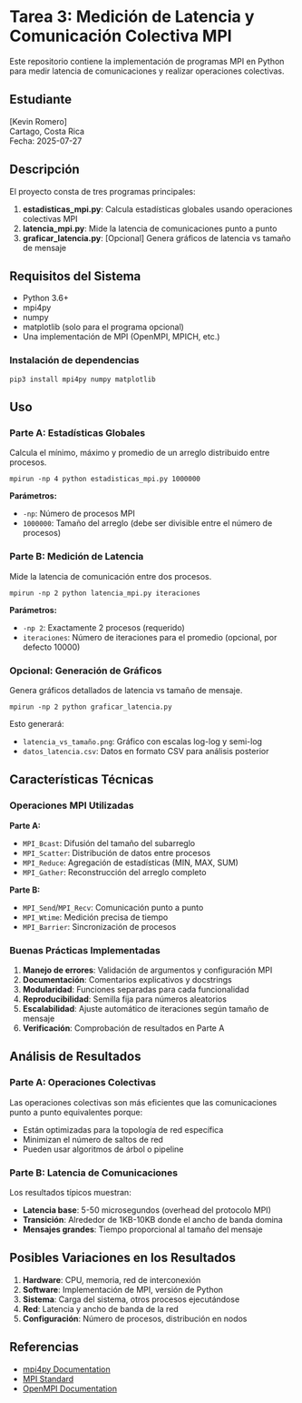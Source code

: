 # Tarea 3: Medición de Latencia y Comunicación Colectiva MPI

Este repositorio contiene la implementación de programas MPI en Python para medir latencia de comunicaciones y realizar operaciones colectivas.

## Estudiante
[Kevin Romero]  
Cartago, Costa Rica  
Fecha: 2025-07-27

## Descripción

El proyecto consta de tres programas principales:

1. **estadisticas_mpi.py**: Calcula estadísticas globales usando operaciones colectivas MPI
2. **latencia_mpi.py**: Mide la latencia de comunicaciones punto a punto
3. **graficar_latencia.py**: [Opcional] Genera gráficos de latencia vs tamaño de mensaje

## Requisitos del Sistema

- Python 3.6+
- mpi4py
- numpy
- matplotlib (solo para el programa opcional)
- Una implementación de MPI (OpenMPI, MPICH, etc.)

### Instalación de dependencias

```pip3 install mpi4py numpy matplotlib```


## Uso

### Parte A: Estadísticas Globales

Calcula el mínimo, máximo y promedio de un arreglo distribuido entre procesos.

```mpirun -np 4 python estadisticas_mpi.py 1000000```


**Parámetros:**
- `-np`: Número de procesos MPI
- `1000000`: Tamaño del arreglo (debe ser divisible entre el número de procesos)

### Parte B: Medición de Latencia

Mide la latencia de comunicación entre dos procesos.

```mpirun -np 2 python latencia_mpi.py iteraciones```


**Parámetros:**
- `-np 2`: Exactamente 2 procesos (requerido)
- `iteraciones`: Número de iteraciones para el promedio (opcional, por defecto 10000)


### Opcional: Generación de Gráficos

Genera gráficos detallados de latencia vs tamaño de mensaje.

```mpirun -np 2 python graficar_latencia.py```


Esto generará:
- `latencia_vs_tamaño.png`: Gráfico con escalas log-log y semi-log
- `datos_latencia.csv`: Datos en formato CSV para análisis posterior

## Características Técnicas

### Operaciones MPI Utilizadas

**Parte A:**
- `MPI_Bcast`: Difusión del tamaño del subarreglo
- `MPI_Scatter`: Distribución de datos entre procesos
- `MPI_Reduce`: Agregación de estadísticas (MIN, MAX, SUM)
- `MPI_Gather`: Reconstrucción del arreglo completo

**Parte B:**
- `MPI_Send`/`MPI_Recv`: Comunicación punto a punto
- `MPI_Wtime`: Medición precisa de tiempo
- `MPI_Barrier`: Sincronización de procesos

### Buenas Prácticas Implementadas

1. **Manejo de errores**: Validación de argumentos y configuración MPI
2. **Documentación**: Comentarios explicativos y docstrings
3. **Modularidad**: Funciones separadas para cada funcionalidad
4. **Reproducibilidad**: Semilla fija para números aleatorios
5. **Escalabilidad**: Ajuste automático de iteraciones según tamaño de mensaje
6. **Verificación**: Comprobación de resultados en Parte A

## Análisis de Resultados

### Parte A: Operaciones Colectivas

Las operaciones colectivas son más eficientes que las comunicaciones punto a punto equivalentes porque:
- Están optimizadas para la topología de red específica
- Minimizan el número de saltos de red
- Pueden usar algoritmos de árbol o pipeline

### Parte B: Latencia de Comunicaciones

Los resultados típicos muestran:
- **Latencia base**: 5-50 microsegundos (overhead del protocolo MPI)
- **Transición**: Alrededor de 1KB-10KB donde el ancho de banda domina
- **Mensajes grandes**: Tiempo proporcional al tamaño del mensaje

## Posibles Variaciones en los Resultados

1. **Hardware**: CPU, memoria, red de interconexión
2. **Software**: Implementación de MPI, versión de Python
3. **Sistema**: Carga del sistema, otros procesos ejecutándose
4. **Red**: Latencia y ancho de banda de la red
5. **Configuración**: Número de procesos, distribución en nodos

## Referencias

- [mpi4py Documentation](https://mpi4py.readthedocs.io/)
- [MPI Standard](https://www.mpi-forum.org/)
- [OpenMPI Documentation](https://www.open-mpi.org/doc/)